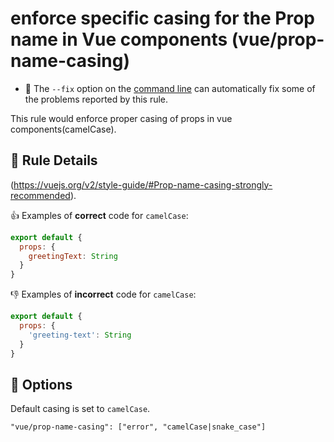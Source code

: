 # enforce specific casing for the Prop name in Vue components (vue/prop-name-casing)

- :wrench: The `--fix` option on the [command line](http://eslint.org/docs/user-guide/command-line-interface#fix) can automatically fix some of the problems reported by this rule.

This rule would enforce proper casing of props in vue components(camelCase).

## :book: Rule Details

(https://vuejs.org/v2/style-guide/#Prop-name-casing-strongly-recommended).

:+1: Examples of **correct** code for `camelCase`:

```js
export default {
  props: {
    greetingText: String
  }
}
```

:-1: Examples of **incorrect** code for `camelCase`:

```js
export default {
  props: {
    'greeting-text': String
  }
}
```

## :wrench: Options

Default casing is set to `camelCase`.

```
"vue/prop-name-casing": ["error", "camelCase|snake_case"]
```
